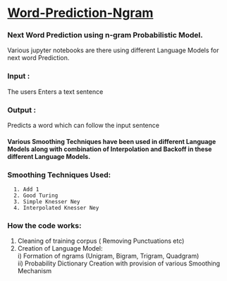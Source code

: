 # <u>Word-Prediction-Ngram</u>
### Next Word Prediction using n-gram Probabilistic Model.
Various jupyter notebooks are there using different Language Models for next word Prediction.
<br>

### Input :
The users Enters a text sentence<br> 
### Output :
Predicts a word which can follow the input sentence
<br>

#### Various Smoothing Techniques have been used in different Language Models along with combination of Interpolation and Backoff in these different Language Models.
### Smoothing Techniques Used:
      1. Add 1 
      2. Good Turing 
      3. Simple Knesser Ney
      4. Interpolated Knesser Ney
      
### How the code works:
1. Cleaning of training corpus ( Removing Punctuations etc)
2. Creation of Language Model:<br>
    i) Formation of ngrams (Unigram, Bigram, Trigram, Quadgram)<br>
    ii) Probability Dictionary Creation with provision of various Smoothing Mechanism


